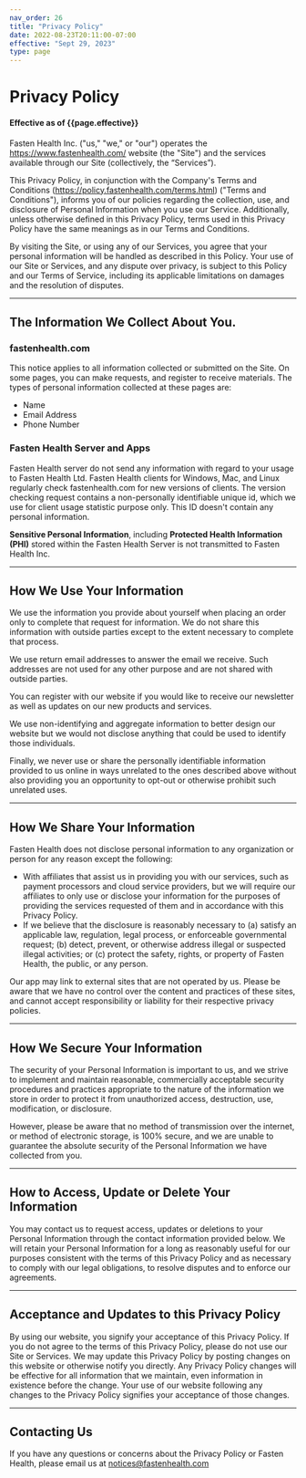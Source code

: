 ```yaml
---
nav_order: 26
title: "Privacy Policy"
date: 2022-08-23T20:11:00-07:00
effective: "Sept 29, 2023"
type: page
---
```


# Privacy Policy

#### Effective as of {{page.effective}}

Fasten Health Inc. ("us," "we," or "our") operates the https://www.fastenhealth.com/ website (the "Site") and the services available through our Site (collectively, the “Services”).

This Privacy Policy, in conjunction with the Company's Terms and Conditions (https://policy.fastenhealth.com/terms.html) ("Terms and Conditions"), 
informs you of our policies regarding the collection, use, and disclosure of Personal Information when you use our Service. 
Additionally, unless otherwise defined in this Privacy Policy, terms used in this Privacy Policy have the same meanings as in our Terms and Conditions.

By visiting the Site, or using any of our Services, you agree that your personal information will be handled as described in this Policy. Your use of our Site or Services, and any dispute over privacy, is subject to this Policy and our Terms of Service, including its applicable limitations on damages and the resolution of disputes.

----

## The Information We Collect About You.

### fastenhealth.com

This notice applies to all information collected or submitted on the Site. On some pages, you can make requests, and register to receive materials. 
The types of personal information collected at these pages are:

- Name
- Email Address
- Phone Number

### Fasten Health Server and Apps

Fasten Health server do not send any information with regard to your usage to Fasten Health Ltd. Fasten Health clients for Windows, Mac, 
and Linux regularly check fastenhealth.com for new versions of clients. The version checking request contains a non-personally 
identifiable unique id, which we use for client usage statistic purpose only. This ID doesn't contain any personal information. 

**Sensitive Personal Information**, including **Protected Health Information (PHI)** stored within the Fasten Health Server is not 
transmitted to Fasten Health Inc. 

---

## How We Use Your Information

We use the information you provide about yourself when placing an order only to complete that request for information. 
We do not share this information with outside parties except to the extent necessary to complete that process.

We use return email addresses to answer the email we receive. Such addresses are not used for any other purpose and are 
not shared with outside parties.

You can register with our website if you would like to receive our newsletter as well as updates on our new products and 
services. 

We use non-identifying and aggregate information to better design our website but we would not disclose anything that 
could be used to identify those individuals.

Finally, we never use or share the personally identifiable information provided to us online in ways unrelated to the ones 
described above without also providing you an opportunity to opt-out or otherwise prohibit such unrelated uses.

---

## How We Share Your Information

Fasten Health does not disclose personal information to any organization or person for any reason except the following:

- With affiliates that assist us in providing you with our services, such as payment processors and cloud service providers, but we will require our affiliates to only use or disclose your information for the purposes of providing the services requested of them and in accordance with this Privacy Policy.
- If we believe that the disclosure is reasonably necessary to (a) satisfy an applicable law, regulation, legal process, or enforceable governmental request; (b) detect, prevent, or otherwise address illegal or suspected illegal activities; or (c) protect the safety, rights, or property of Fasten Health, the public, or any person.

Our app may link to external sites that are not operated by us. Please be aware that we have no control over the content and practices of these sites, and cannot accept responsibility or liability for their respective privacy policies.

---

## How We Secure Your Information

The security of your Personal Information is important to us, and we strive to implement and maintain reasonable, commercially 
acceptable security procedures and practices appropriate to the nature of the information we store in order to protect 
it from unauthorized access, destruction, use, modification, or disclosure.

However, please be aware that no method of transmission over the internet, or method of electronic storage, is 100% secure, 
and we are unable to guarantee the absolute security of the Personal Information we have collected from you.

---

## How to Access, Update or Delete Your Information

You may contact us to request access, updates or deletions to your Personal Information through the contact information 
provided below. We will retain your Personal Information for a long as reasonably useful for our purposes consistent with 
the terms of this Privacy Policy and as necessary to comply with our legal obligations, to 
resolve disputes and to enforce our agreements.

---

## Acceptance and Updates to this Privacy Policy

By using our website, you signify your acceptance of this Privacy Policy. If you do not agree to the terms of this 
Privacy Policy, please do not use our Site or Services. We may update this Privacy Policy by posting changes on this website or 
otherwise notify you directly. Any Privacy Policy changes will be effective for all information that we maintain, even 
information in existence before the change. Your use of our website following any changes to the Privacy Policy signifies 
your acceptance of those changes.

---

## Contacting Us

If you have any questions or concerns about the Privacy Policy or Fasten Health, please email us at [notices@fastenhealth.com](mailto:notices@fastenhealth.com)


